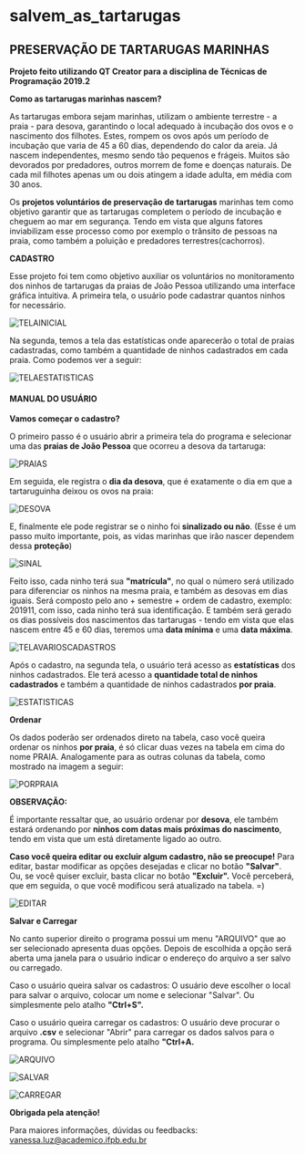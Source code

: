 # salvem_as_tartarugas

## PRESERVAÇÃO DE TARTARUGAS MARINHAS


**Projeto feito utilizando QT Creator para a disciplina de Técnicas de Programação 2019.2** 


**Como as tartarugas marinhas nascem?**
 
 As tartarugas embora sejam marinhas, utilizam o ambiente terrestre - a praia - para desova, garantindo o local adequado à incubação dos ovos e o nascimento dos filhotes. Estes, rompem os ovos após um período de incubação que varia de 45 a 60 dias, dependendo do calor da areia. Já nascem independentes, mesmo sendo tão pequenos e frágeis. Muitos são devorados por predadores, outros morrem de fome e doenças naturais. De cada mil filhotes apenas um ou dois atingem a idade adulta, em média com 30 anos.

  Os **projetos voluntários de preservação de tartarugas** marinhas tem como objetivo garantir que as tartarugas completem o período de incubação e cheguem ao mar em segurança. Tendo em vista que alguns fatores inviabilizam esse processo como por exemplo o trânsito de pessoas na praia, como também a poluição e predadores terrestres(cachorros).
  
**CADASTRO**

Esse projeto foi tem como objetivo auxiliar os voluntários no monitoramento dos ninhos de tartarugas da praias de João Pessoa utilizando uma interface gráfica intuitiva. A primeira tela, o usuário pode cadastrar quantos ninhos for necessário.

![TELAINICIAL](https://github.com/vanessadaluz6/salvem_as_tartarugas/blob/master/imagens_tartatugasfofas/inicial.png)
	
Na segunda, temos a tela das estatísticas onde aparecerão o total de praias cadastradas, como também a quantidade de ninhos cadastrados em cada praia. Como podemos ver a seguir:

![TELAESTATISTICAS](https://github.com/vanessadaluz6/salvem_as_tartarugas/blob/master/imagens_tartatugasfofas/telaestatisticas.png)
	   
#### **MANUAL DO USUÁRIO**

**Vamos começar o cadastro?**

 O primeiro passo é o usuário abrir a primeira tela do programa e selecionar uma das **praias de João Pessoa** que ocorreu a desova da tartaruga:

![PRAIAS](https://github.com/vanessadaluz6/salvem_as_tartarugas/blob/master/imagens_tartatugasfofas/praias.png)

Em seguida, ele registra o **dia da desova**, que é exatamente o dia em que a tartaruguinha deixou os ovos na praia: 

![DESOVA](https://github.com/vanessadaluz6/salvem_as_tartarugas/blob/master/imagens_tartatugasfofas/data.png)

E, finalmente ele pode registrar se o ninho foi **sinalizado ou não**. (Esse é um passo muito importante, pois, as vidas marinhas que irão nascer dependem dessa **proteção**)

![SINAL](https://github.com/vanessadaluz6/salvem_as_tartarugas/blob/master/imagens_tartatugasfofas/sinal.png)

Feito isso, cada ninho terá sua **"matrícula"**, no qual o número será utilizado para diferenciar os ninhos na mesma praia, e também as desovas em dias iguais. Será composto pelo ano + semestre + ordem de cadastro, exemplo: 201911, com isso, cada ninho terá sua identificação. E também será gerado os dias possíveis dos nascimentos das tartarugas - tendo em vista que elas nascem entre 45 e 60 dias, teremos uma **data mínima** e uma **data máxima**.

![TELAVARIOSCADASTROS](https://github.com/vanessadaluz6/salvem_as_tartarugas/blob/master/imagens_tartatugasfofas/telacadastro.png)

Após o cadastro, na segunda tela, o usuário terá acesso as **estatísticas** dos ninhos cadastrados. 
Ele terá acesso a **quantidade total de ninhos cadastrados** e também a quantidade de ninhos cadastrados **por praia**.

![ESTATISTICAS](https://github.com/vanessadaluz6/salvem_as_tartarugas/blob/master/imagens_tartatugasfofas/cadastrocomestatisticas.png)

**Ordenar**
 
 Os dados poderão ser ordenados direto na tabela, caso você queira ordenar os ninhos **por praia**, é só clicar duas vezes na tabela em cima do nome PRAIA. Analogamente para as outras colunas da tabela, como mostrado na imagem a seguir:

![PORPRAIA](https://github.com/vanessadaluz6/salvem_as_tartarugas/blob/master/imagens_tartatugasfofas/porpraia.png)

**OBSERVAÇÃO:**

É importante ressaltar que, ao usuário ordenar por **desova**, ele também estará ordenando por **ninhos com datas mais próximas do nascimento**, tendo em vista que um está diretamente ligado ao outro. 

**Caso você queira editar ou excluir algum cadastro, não se preocupe!**
Para editar, bastar modificar as opções desejadas e clicar no botão **"Salvar"**. 
Ou, se você quiser excluir, basta clicar no botão **"Excluir".**
Você perceberá, que em seguida, o que você modificou será atualizado na tabela. =) 

![EDITAR](https://github.com/vanessadaluz6/salvem_as_tartarugas/blob/master/imagens_tartatugasfofas/editaratualizado.png)


**Salvar e Carregar**

No canto superior direito o programa possui um menu "ARQUIVO" que ao ser selecionado apresenta duas opções. Depois de escolhida a opção será aberta uma janela para o usuário indicar o endereço do arquivo a ser salvo ou carregado.

Caso o usuário queira salvar os cadastros: O usuário deve escolher o local para salvar o arquivo, colocar um nome e selecionar "Salvar". Ou simplesmente pelo atalho **"Ctrl+S".**

Caso o usuário queira carregar os cadastros: O usuário deve procurar o arquivo **.csv** e selecionar "Abrir" para carregar os dados salvos para o programa. Ou simplesmente pelo atalho **"Ctrl+A.**

![ARQUIVO](https://github.com/vanessadaluz6/salvem_as_tartarugas/blob/master/imagens_tartatugasfofas/arquivo.png)

![SALVAR](https://github.com/vanessadaluz6/salvem_as_tartarugas/blob/master/imagens_tartatugasfofas/salvararquivo.png)

![CARREGAR](https://github.com/vanessadaluz6/salvem_as_tartarugas/blob/master/imagens_tartatugasfofas/Captura%20de%20tela%20de%202019-12-07%2006-50-23.png)

**Obrigada pela atenção!**

Para maiores informações, dúvidas ou feedbacks: vanessa.luz@academico.ifpb.edu.br
